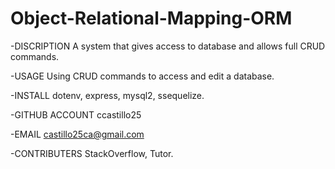# Object-Relational-Mapping-ORM

-DISCRIPTION
A system that gives access to database and allows full CRUD commands.

-USAGE
Using CRUD commands to access and edit a database.

-INSTALL
dotenv, express, mysql2, ssequelize.

-GITHUB ACCOUNT
ccastillo25

-EMAIL
castillo25ca@gmail.com

-CONTRIBUTERS
StackOverflow, Tutor.
